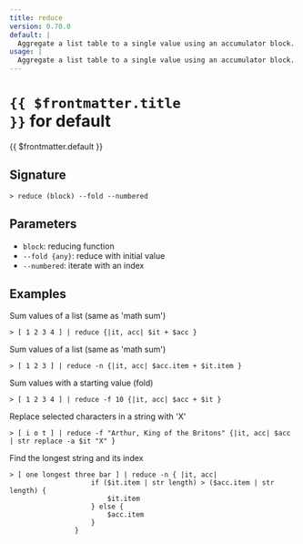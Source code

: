 ```yaml
---
title: reduce
version: 0.70.0
default: |
  Aggregate a list table to a single value using an accumulator block.
usage: |
  Aggregate a list table to a single value using an accumulator block.
---
```


# <code>{{ $frontmatter.title }}</code> for default

<div class='command-title'>{{ $frontmatter.default }}</div>

## Signature

```> reduce (block) --fold --numbered```

## Parameters

 -  `block`: reducing function
 -  `--fold {any}`: reduce with initial value
 -  `--numbered`: iterate with an index

## Examples

Sum values of a list (same as 'math sum')
```shell
> [ 1 2 3 4 ] | reduce {|it, acc| $it + $acc }
```

Sum values of a list (same as 'math sum')
```shell
> [ 1 2 3 ] | reduce -n {|it, acc| $acc.item + $it.item }
```

Sum values with a starting value (fold)
```shell
> [ 1 2 3 4 ] | reduce -f 10 {|it, acc| $acc + $it }
```

Replace selected characters in a string with 'X'
```shell
> [ i o t ] | reduce -f "Arthur, King of the Britons" {|it, acc| $acc | str replace -a $it "X" }
```

Find the longest string and its index
```shell
> [ one longest three bar ] | reduce -n { |it, acc|
                    if ($it.item | str length) > ($acc.item | str length) {
                        $it.item
                    } else {
                        $acc.item
                    }
                }
```
